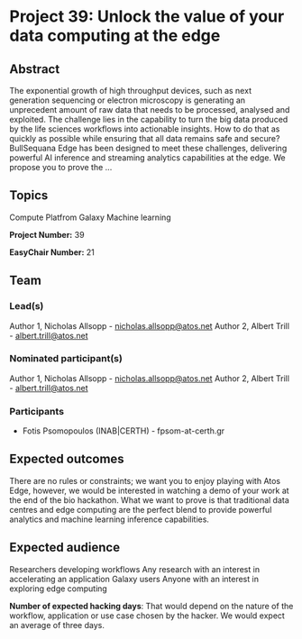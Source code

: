 # Project 39: Unlock the value of your data computing at the edge

## Abstract

The exponential growth of high throughput devices, such as next generation sequencing or electron microscopy is generating an unprecedent amount of raw data that needs to be processed, analysed and exploited. The challenge lies in the capability to turn the big data produced by the life sciences workflows into actionable insights. How to do that as quickly as possible while ensuring that all data remains safe and secure? BullSequana Edge has been designed to meet these challenges, delivering powerful AI inference and streaming analytics capabilities at the edge. We propose you to prove the ...

## Topics

Compute Platfrom
 Galaxy
 Machine learning

**Project Number:** 39



**EasyChair Number:** 21

## Team

### Lead(s)

Author 1, Nicholas Allsopp - nicholas.allsopp@atos.net
 Author 2, Albert Trill - albert.trill@atos.net

### Nominated participant(s)

Author 1, Nicholas Allsopp - nicholas.allsopp@atos.net
 Author 2, Albert Trill - albert.trill@atos.net

### Participants

- Fotis Psomopoulos (INAB|CERTH) - fpsom-at-certh.gr


## Expected outcomes

There are no rules or constraints; we want you to enjoy playing with Atos Edge, however, we would be interested in watching a demo of your work at the end of the bio hackathon. 
 What we want to prove is that traditional data centres and edge computing are the perfect blend to provide powerful analytics and machine learning inference capabilities.

## Expected audience

Researchers developing workflows
 Any research with an interest in accelerating an application 
 Galaxy users
 Anyone with an interest in exploring edge computing

**Number of expected hacking days**: That would depend on the nature of the workflow, application or use case chosen by the hacker. We would expect an average of three days.


